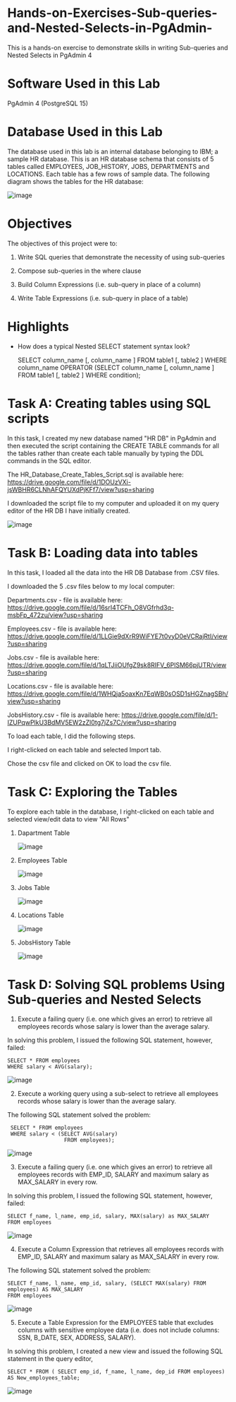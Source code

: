 # Hands-on-Exercises-Sub-queries-and-Nested-Selects-in-PgAdmin-

This is a hands-on exercise to demonstrate skills in writing Sub-queries and Nested Selects in PgAdmin 4

# Software Used in this Lab

PgAdmin 4 (PostgreSQL 15)

# Database Used in this Lab

The database used in this lab is an internal database belonging to IBM; a sample HR database. This is an HR database schema that consists of 5 tables called EMPLOYEES, JOB_HISTORY, JOBS, DEPARTMENTS and LOCATIONS. Each table has a few rows of sample data. The following diagram shows the tables for the HR database:

![image](https://github.com/user-attachments/assets/067a7925-0c1d-4a68-a62f-6f9879919301)

# Objectives

The objectives of this project were to:

1. Write SQL queries that demonstrate the necessity of using sub-queries
   
3. Compose sub-queries in the where clause
   
5. Build Column Expressions (i.e. sub-query in place of a column)
   
7. Write Table Expressions (i.e. sub-query in place of a table)

# Highlights

- How does a typical Nested SELECT statement syntax look?

	SELECT column_name [, column_name ]
	FROM table1 [, table2 ]
	WHERE column_name OPERATOR
  		 (SELECT column_name [, column_name ]
  		 FROM table1 [, table2 ]
  		 WHERE condition);

# Task A: Creating tables using SQL scripts

In this task, I created my new database named "HR DB" in PgAdmin and then executed the script containing the CREATE TABLE commands for all the tables rather than create each table manually by typing the DDL commands in the SQL editor.

The HR_Database_Create_Tables_Script.sql is available here: https://drive.google.com/file/d/1DOUzVXi-jsWBHR6CLNhAFQYUXdPjKFf7/view?usp=sharing

I downloaded the script file to my computer and uploaded it on my query editor of the HR DB I have initially created.

![image](https://github.com/user-attachments/assets/ebfef8e5-dbae-400c-a72f-260e281a6c94)

# Task B: Loading data into tables

In this task, I loaded all the data into the HR DB Database from .CSV files.

I downloaded the 5 .csv files below to my local computer:

Departments.csv - file is available here: https://drive.google.com/file/d/16srI4TCFh_O8VGfrhd3q-msbFp_472zu/view?usp=sharing

Employees.csv - file is available here: https://drive.google.com/file/d/1LLGie9dXrR9WiFYE7t0vyD0eVCRajRtI/view?usp=sharing

Jobs.csv - file is available here: https://drive.google.com/file/d/1qLTJiiOUfgZ9sk8RIFV_6PlSM66pjUTR/view?usp=sharing

Locations.csv - file is available here: https://drive.google.com/file/d/1WHQja5oaxKn7EqWB0sOSD1sHGZnagSBh/view?usp=sharing

JobsHistory.csv - file is available here: https://drive.google.com/file/d/1-IZUPqwPlkU3BdMV5EW2zZl0tg7jZs7C/view?usp=sharing

To load each table, I did the following steps.

I right-clicked on each table and selected Import tab.

Chose the csv file and clicked on OK to load the csv file.

# Task C: Exploring the Tables

To explore each table in the database, I right-clicked on each table and selected view/edit data to view "All Rows" 

1. Dapartment Table

   ![image](https://github.com/user-attachments/assets/f35245c5-9a25-4c18-a06a-333e9a4fadd8)

3. Employees Table

   ![image](https://github.com/user-attachments/assets/f83d2120-5fb2-486f-857b-9c27353832b2)

5. Jobs Table

   ![image](https://github.com/user-attachments/assets/a9e3931b-0fdd-4949-834c-4297808923d3)

7. Locations Table

   ![image](https://github.com/user-attachments/assets/f75e89be-93ec-4b7d-ac16-63b5368bd9e7)

8. JobsHistory Table
   
   ![image](https://github.com/user-attachments/assets/5bcc6784-ba60-4089-b2b9-21a45554683c)

# Task D: Solving SQL problems Using Sub-queries and Nested Selects

1. Execute a failing query (i.e. one which gives an error) to retrieve all employees records whose salary is lower than the average salary.

In solving this problem, I issued the following SQL statement, however, failed:

   	SELECT * FROM employees 
   	WHERE salary < AVG(salary);

![image](https://github.com/user-attachments/assets/d5307836-80e5-4260-a8f6-36f4bf464c8a)

2. Execute a working query using a sub-select to retrieve all employees records whose salary is lower than the average salary.

The following SQL statement solved the problem:

   	 SELECT * FROM employees 
  	 WHERE salary < (SELECT AVG(salary)
				      FROM employees);

![image](https://github.com/user-attachments/assets/6082e796-119f-448f-abb8-54ecb82abcdb)

3. Execute a failing query (i.e. one which gives an error) to retrieve all employees records with EMP_ID, SALARY and maximum salary as MAX_SALARY in every row.

In solving this problem, I issued the following SQL statement, however, failed:

   	SELECT f_name, l_name, emp_id, salary, MAX(salary) as MAX_SALARY
   	FROM employees 
		
![image](https://github.com/user-attachments/assets/5850187f-118d-411f-bf1f-9806352eba35)

4. Execute a Column Expression that retrieves all employees records with EMP_ID, SALARY and maximum salary as MAX_SALARY in every row.

The following SQL statement solved the problem:

   	SELECT f_name, l_name, emp_id, salary, (SELECT MAX(salary) FROM employees) AS MAX_SALARY
   	FROM employees 

![image](https://github.com/user-attachments/assets/6620e192-29f3-4128-b388-6e4a2bd1b8f0)
   
5. Execute a Table Expression for the EMPLOYEES table that excludes columns with sensitive employee data (i.e. does not include columns: SSN, B_DATE, SEX, ADDRESS, SALARY).

In solving this problem, I created a new view and issued the following SQL statement in the query editor,

   	SELECT * FROM ( SELECT emp_id, f_name, l_name, dep_id FROM employees) AS New_employees_table;
		
![image](https://github.com/user-attachments/assets/b0ab366e-320f-433d-b0d6-62dcbda8dfda)

